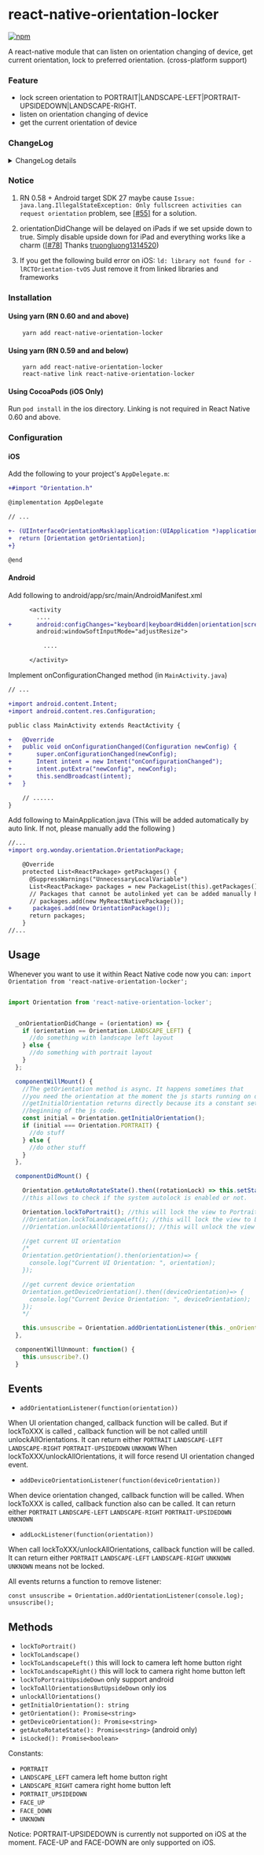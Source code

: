 # react-native-orientation-locker

[![npm](https://img.shields.io/npm/v/react-native-orientation-locker.svg?style=flat-square)](https://www.npmjs.com/package/react-native-orientation-locker)

A react-native module that can listen on orientation changing of device, get current orientation, lock to preferred orientation. (cross-platform support)

### Feature

- lock screen orientation to PORTRAIT|LANDSCAPE-LEFT|PORTRAIT-UPSIDEDOWN|LANDSCAPE-RIGHT.
- listen on orientation changing of device
- get the current orientation of device

### ChangeLog

<details>
  <summary>ChangeLog details</summary>

v1.1.8

1. Support FACE-UP and FACE-DOWN on iOS

v1.1.7

1. Add lockToPortraitUpsideDown() to iOS
2. Minor case corrections

v1.1.6

1. Catch unknown device orientation value
2. When calling unlockAllOrientations(), forcibly unlock whether locked or not

v1.1.5

1. Add Orientation.isLocked() and Orientation.removeAllListeners()

v1.1.4

1. Fix TypeScript declarations

v1.1.3

1. Add `addLockListener` and `removeLockListener`
2. Improve Android orientation changed event sending condition

v1.1.2

1.  Improve Android orientation changed event timing

v1.1.1

1.  Fix show "supported event type for deviceOrientationDidChange..." error in debug
2.  Fix getAutoRotateState() code error

v1.1.0 **BREAKING CHANGES**

1.  Split `addOrientationListener(function(orientation, deviceOrientation))` to `addOrientationListener(function(orientation))` and `addDeviceOrientationListener(function(deviceOrientation))`
2.  Make sure when lockToXXX and unlockAllOrientations resend UI orientation event
3.  remove setTimout from orientation listener
4.  Add getAutoRotateState() for Android
5.  Add TypeScript definitions

[[more]](https://github.com/wonday/react-native-orientation-locker/releases)

</details>

### Notice

1. RN 0.58 + Android target SDK 27 maybe cause
   `Issue: java.lang.IllegalStateException: Only fullscreen activities can request orientation` problem,
   see [[#55]](https://github.com/wonday/react-native-orientation-locker/issues/55) for a solution.

2. orientationDidChange will be delayed on iPads if we set upside down to true.
   Simply disable upside down for iPad and everything works like a charm ([[#78]](https://github.com/wonday/react-native-orientation-locker/issues/78) Thanks [truongluong1314520](https://github.com/truongluong1314520))

3. If you get the following build error on iOS:
   `ld: library not found for -lRCTOrientation-tvOS`
   Just remove it from linked libraries and frameworks

### Installation

#### Using yarn (RN 0.60 and and above)

```
    yarn add react-native-orientation-locker
```

#### Using yarn (RN 0.59 and and below)

```
    yarn add react-native-orientation-locker
    react-native link react-native-orientation-locker
```

#### Using CocoaPods (iOS Only)

Run `pod install` in the ios directory. Linking is not required in React Native 0.60 and above.

### Configuration

#### iOS

Add the following to your project's `AppDelegate.m`:

```diff
+#import "Orientation.h"

@implementation AppDelegate

// ...

+- (UIInterfaceOrientationMask)application:(UIApplication *)application supportedInterfaceOrientationsForWindow:(UIWindow *)window {
+  return [Orientation getOrientation];
+}

@end
```

#### Android

Add following to android/app/src/main/AndroidManifest.xml

```diff
      <activity
        ....
+       android:configChanges="keyboard|keyboardHidden|orientation|screenSize"
        android:windowSoftInputMode="adjustResize">

          ....

      </activity>

```

Implement onConfigurationChanged method (in `MainActivity.java`)

```diff
// ...

+import android.content.Intent;
+import android.content.res.Configuration;

public class MainActivity extends ReactActivity {

+   @Override
+   public void onConfigurationChanged(Configuration newConfig) {
+       super.onConfigurationChanged(newConfig);
+       Intent intent = new Intent("onConfigurationChanged");
+       intent.putExtra("newConfig", newConfig);
+       this.sendBroadcast(intent);
+   }

    // ......
}
```

Add following to MainApplication.java
(This will be added automatically by auto link. If not, please manually add the following )

```diff
//...
+import org.wonday.orientation.OrientationPackage;

    @Override
    protected List<ReactPackage> getPackages() {
      @SuppressWarnings("UnnecessaryLocalVariable")
      List<ReactPackage> packages = new PackageList(this).getPackages();
      // Packages that cannot be autolinked yet can be added manually here, for example:
      // packages.add(new MyReactNativePackage());
+      packages.add(new OrientationPackage());
      return packages;
    }
//...
```

## Usage

Whenever you want to use it within React Native code now you can:
`import Orientation from 'react-native-orientation-locker';`

```js

import Orientation from 'react-native-orientation-locker';


  _onOrientationDidChange = (orientation) => {
    if (orientation == Orientation.LANDSCAPE_LEFT) {
      //do something with landscape left layout
    } else {
      //do something with portrait layout
    }
  };

  componentWillMount() {
    //The getOrientation method is async. It happens sometimes that
    //you need the orientation at the moment the js starts running on device.
    //getInitialOrientation returns directly because its a constant set at the
    //beginning of the js code.
    const initial = Orientation.getInitialOrientation();
    if (initial === Orientation.PORTRAIT) {
      //do stuff
    } else {
      //do other stuff
    }
  },

  componentDidMount() {

    Orientation.getAutoRotateState().then((rotationLock) => this.setState({rotationLock}));
    //this allows to check if the system autolock is enabled or not.

    Orientation.lockToPortrait(); //this will lock the view to Portrait
    //Orientation.lockToLandscapeLeft(); //this will lock the view to Landscape
    //Orientation.unlockAllOrientations(); //this will unlock the view to all Orientations

    //get current UI orientation
    /*
    Orientation.getOrientation().then(orientation)=> {
      console.log("Current UI Orientation: ", orientation);
    });

    //get current device orientation
    Orientation.getDeviceOrientation().then((deviceOrientation)=> {
      console.log("Current Device Orientation: ", deviceOrientation);
    });
    */

    this.unsuscribe = Orientation.addOrientationListener(this._onOrientationDidChange);
  },

  componentWillUnmount: function() {
    this.unsuscribe?.()
  }
```

## Events

- `addOrientationListener(function(orientation))`

When UI orientation changed, callback function will be called.
But if lockToXXX is called , callback function will be not called untill unlockAllOrientations.
It can return either `PORTRAIT` `LANDSCAPE-LEFT` `LANDSCAPE-RIGHT` `PORTRAIT-UPSIDEDOWN` `UNKNOWN`
When lockToXXX/unlockAllOrientations, it will force resend UI orientation changed event.

- `addDeviceOrientationListener(function(deviceOrientation))`

When device orientation changed, callback function will be called.
When lockToXXX is called, callback function also can be called.
It can return either `PORTRAIT` `LANDSCAPE-LEFT` `LANDSCAPE-RIGHT` `PORTRAIT-UPSIDEDOWN` `UNKNOWN`

- `addLockListener(function(orientation))`

When call lockToXXX/unlockAllOrientations, callback function will be called.
It can return either `PORTRAIT` `LANDSCAPE-LEFT` `LANDSCAPE-RIGHT` `UNKNOWN`
`UNKNOWN` means not be locked.

All events returns a function to remove listener:

```
const unsuscribe = Orientation.addOrientationListener(console.log);
unsuscribe();
```

## Methods

- `lockToPortrait()`
- `lockToLandscape()`
- `lockToLandscapeLeft()` this will lock to camera left home button right
- `lockToLandscapeRight()` this will lock to camera right home button left
- `lockToPortraitUpsideDown` only support android
- `lockToAllOrientationsButUpsideDown` only ios
- `unlockAllOrientations()`
- `getInitialOrientation(): string`
- `getOrientation(): Promise<string>`
- `getDeviceOrientation(): Promise<string>`
- `getAutoRotateState(): Promise<string>` (android only)
- `isLocked(): Promise<boolean>`

Constants:

- `PORTRAIT`
- `LANDSCAPE_LEFT` camera left home button right
- `LANDSCAPE_RIGHT` camera right home button left
- `PORTRAIT_UPSIDEDOWN`
- `FACE_UP`
- `FACE_DOWN`
- `UNKNOWN`

Notice: PORTRAIT-UPSIDEDOWN is currently not supported on iOS at the moment. FACE-UP and FACE-DOWN are only supported on iOS.
